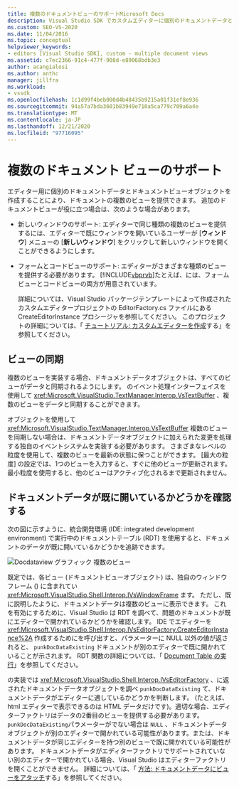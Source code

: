 ```yaml
---
title: 複数のドキュメントビューのサポートMicrosoft Docs
description: Visual Studio SDK でカスタムエディターに個別のドキュメントデータとドキュメントビューオブジェクトを使用して、ドキュメントの複数のビューを提供する方法について説明します。
ms.custom: SEO-VS-2020
ms.date: 11/04/2016
ms.topic: conceptual
helpviewer_keywords:
- editors [Visual Studio SDK], custom - multiple document views
ms.assetid: c7ec2366-91c4-477f-908d-e89068bdb3e3
author: acangialosi
ms.author: anthc
manager: jillfra
ms.workload:
- vssdk
ms.openlocfilehash: 1c1d99f4beb000d4b48435b9215a01f31ef8e936
ms.sourcegitcommit: 94a57a7bda3601b83949e710a5ca779c709a6a4e
ms.translationtype: MT
ms.contentlocale: ja-JP
ms.lasthandoff: 12/21/2020
ms.locfileid: "97716095"
---
```

# <a name="supporting-multiple-document-views"></a>複数のドキュメント ビューのサポート
エディター用に個別のドキュメントデータとドキュメントビューオブジェクトを作成することにより、ドキュメントの複数のビューを提供できます。 追加のドキュメントビューが役に立つ場合は、次のような場合があります。

- 新しいウィンドウのサポート: エディターで同じ種類の複数のビューを提供するには、エディターで既にウィンドウを開いているユーザーが [**ウィンドウ**] メニューの [**新しいウィンドウ**] をクリックして新しいウィンドウを開くことができるようにします。

- フォームとコードビューのサポート: エディターがさまざまな種類のビューを提供する必要があります。 [!INCLUDE[vbprvb](../code-quality/includes/vbprvb_md.md)]たとえば、には、フォームビューとコードビューの両方が用意されています。

  詳細については、Visual Studio パッケージテンプレートによって作成されたカスタムエディタープロジェクトの EditorFactory.cs ファイルにある CreateEditorInstance プロシージャを参照してください。 このプロジェクトの詳細については、「 [チュートリアル: カスタムエディターを作成](../extensibility/walkthrough-creating-a-custom-editor.md)する」を参照してください。

## <a name="synchronizing-views"></a>ビューの同期
 複数のビューを実装する場合、ドキュメントデータオブジェクトは、すべてのビューがデータと同期されるようにします。 のイベント処理インターフェイスを使用して <xref:Microsoft.VisualStudio.TextManager.Interop.VsTextBuffer> 、複数のビューをデータと同期することができます。

 オブジェクトを使用して <xref:Microsoft.VisualStudio.TextManager.Interop.VsTextBuffer> 複数のビューを同期しない場合は、ドキュメントデータオブジェクトに加えられた変更を処理する独自のイベントシステムを実装する必要があります。 さまざまなレベルの粒度を使用して、複数のビューを最新の状態に保つことができます。 [最大の粒度] の設定では、1つのビューを入力すると、すぐに他のビューが更新されます。 最小粒度を使用すると、他のビューはアクティブ化されるまで更新されません。

## <a name="determining-whether-document-data-is-already-open"></a>ドキュメントデータが既に開いているかどうかを確認する
 次の図に示すように、統合開発環境 (IDE: integrated development environment) で実行中のドキュメントテーブル (RDT) を使用すると、ドキュメントのデータが既に開いているかどうかを追跡できます。

 ![Docdataview グラフィック](../extensibility/media/docdataview.gif "Docdataview") 複数のビュー

 既定では、各ビュー (ドキュメントビューオブジェクト) は、独自のウィンドウフレーム () に含まれてい <xref:Microsoft.VisualStudio.Shell.Interop.IVsWindowFrame> ます。 ただし、既に説明したように、ドキュメントデータは複数のビューに表示できます。 これを有効にするために、Visual Studio は RDT を調べて、問題のドキュメントが既にエディターで開かれているかどうかを確認します。 IDE でエディターを <xref:Microsoft.VisualStudio.Shell.Interop.IVsEditorFactory.CreateEditorInstance%2A> 作成するためにを呼び出すと、パラメーターに NULL 以外の値が返されると、 `punkDocDataExisting` ドキュメントが別のエディターで既に開かれていることが示されます。 RDT 関数の詳細については、「 [Document Table の実行](../extensibility/internals/running-document-table.md)」を参照してください。

 の実装では <xref:Microsoft.VisualStudio.Shell.Interop.IVsEditorFactory> 、に返されたドキュメントデータオブジェクトを調べ `punkDocDataExisting` て、ドキュメントデータがエディターに適しているかどうかを判断します。 (たとえば、html エディターで表示できるのは HTML データだけです)。適切な場合、エディターファクトリはデータの2番目のビューを提供する必要があります。 `punkDocDataExisting`パラメーターがでない場合は `NULL` 、ドキュメントデータオブジェクトが別のエディターで開かれている可能性があります。または、ドキュメントデータが同じエディターを持つ別のビューで既に開かれている可能性があります。 ドキュメントデータがエディターファクトリでサポートされていない別のエディターで開かれている場合、Visual Studio はエディターファクトリを開くことができません。 詳細については、「 [方法: ドキュメントデータにビューをアタッチ](../extensibility/how-to-attach-views-to-document-data.md)する」を参照してください。
